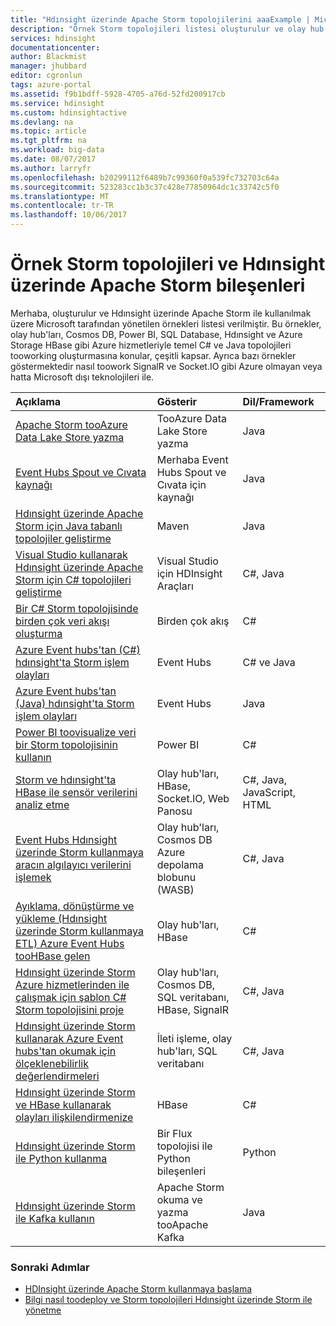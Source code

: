 ```yaml
---
title: "Hdınsight üzerinde Apache Storm topolojilerini aaaExample | Microsoft Docs"
description: "Örnek Storm topolojileri listesi oluşturulur ve olay hub'larıyla çalışma ve temel C# ve Java topolojileri dahil olmak üzere Hdınsight üzerinde Apache Storm ile test."
services: hdinsight
documentationcenter: 
author: Blackmist
manager: jhubbard
editor: cgronlun
tags: azure-portal
ms.assetid: f9b1bdff-5928-4705-a76d-52fd200917cb
ms.service: hdinsight
ms.custom: hdinsightactive
ms.devlang: na
ms.topic: article
ms.tgt_pltfrm: na
ms.workload: big-data
ms.date: 08/07/2017
ms.author: larryfr
ms.openlocfilehash: b20299112f6489b7c99360f0a539fc732703c64a
ms.sourcegitcommit: 523283cc1b3c37c428e77850964dc1c33742c5f0
ms.translationtype: MT
ms.contentlocale: tr-TR
ms.lasthandoff: 10/06/2017
---
```

# <a name="example-storm-topologies-and-components-for-apache-storm-on-hdinsight"></a>Örnek Storm topolojileri ve Hdınsight üzerinde Apache Storm bileşenleri

Merhaba, oluşturulur ve Hdınsight üzerinde Apache Storm ile kullanılmak üzere Microsoft tarafından yönetilen örnekleri listesi verilmiştir. Bu örnekler, olay hub'ları, Cosmos DB, Power BI, SQL Database, Hdınsight ve Azure Storage HBase gibi Azure hizmetleriyle temel C# ve Java topolojileri tooworking oluşturmasına konular, çeşitli kapsar. Ayrıca bazı örnekler göstermektedir nasıl toowork SignalR ve Socket.IO gibi Azure olmayan veya hatta Microsoft dışı teknolojileri ile.

| Açıklama | Gösterir | Dil/Framework |
|:--- |:--- |:--- |
| [Apache Storm tooAzure Data Lake Store yazma](hdinsight-storm-write-data-lake-store.md) |TooAzure Data Lake Store yazma |Java |
| [Event Hubs Spout ve Cıvata kaynağı](https://github.com/apache/storm/tree/master/external/storm-eventhubs) |Merhaba Event Hubs Spout ve Cıvata için kaynağı |Java |
| [Hdınsight üzerinde Apache Storm için Java tabanlı topolojiler geliştirme][5797064f] |Maven |Java |
| [Visual Studio kullanarak Hdınsight üzerinde Apache Storm için C# topolojileri geliştirme][16fce2d1] |Visual Studio için HDInsight Araçları |C#, Java |
| [Bir C# Storm topolojisinde birden çok veri akışı oluşturma][ec5a4064] |Birden çok akış |C# |
| [Azure Event hubs'tan (C#) hdınsight'ta Storm işlem olayları][844d1d81] |Event Hubs |C# ve Java |
| [Azure Event hubs'tan (Java) hdınsight'ta Storm işlem olayları](hdinsight-storm-develop-java-event-hub-topology.md) |Event Hubs |Java |
| [Power BI toovisualize veri bir Storm topolojisinin kullanın][94d15238] |Power BI |C# |
| [Storm ve hdınsight'ta HBase ile sensör verilerini analiz etme][ab894747] |Olay hub'ları, HBase, Socket.IO, Web Panosu |C#, Java, JavaScript, HTML |
| [Event Hubs Hdınsight üzerinde Storm kullanmaya aracın algılayıcı verilerini işlemek][246ee964] |Olay hub'ları, Cosmos DB Azure depolama blobunu (WASB) |C#, Java |
| [Ayıklama, dönüştürme ve yükleme (Hdınsight üzerinde Storm kullanmaya ETL) Azure Event Hubs tooHBase gelen][b4b68194] |Olay hub'ları, HBase |C# |
| [Hdınsight üzerinde Storm Azure hizmetlerinden ile çalışmak için şablon C# Storm topolojisini proje][ce0c02a2] |Olay hub'ları, Cosmos DB, SQL veritabanı, HBase, SignalR |C#, Java |
| [Hdınsight üzerinde Storm kullanarak Azure Event hubs'tan okumak için ölçeklenebilirlik değerlendirmeleri][d6c540e3] |İleti işleme, olay hub'ları, SQL veritabanı |C#, Java |
| [Hdınsight üzerinde Storm ve HBase kullanarak olayları ilişkilendirmenize](hdinsight-storm-correlation-topology.md) |HBase |C# |
| [Hdınsight üzerinde Storm ile Python kullanma](hdinsight-storm-develop-python-topology.md) |Bir Flux topolojisi ile Python bileşenleri |Python |
| [Hdınsight üzerinde Storm ile Kafka kullanın](hdinsight-apache-storm-with-kafka.md) | Apache Storm okuma ve yazma tooApache Kafka | Java |

### <a name="next-steps"></a>Sonraki Adımlar

* [HDInsight üzerinde Apache Storm kullanmaya başlama][2b8c3488]
* [Bilgi nasıl toodeploy ve Storm topolojileri Hdınsight üzerinde Storm ile yönetme][6eb0d3b8]

[2b8c3488]: hdinsight-apache-storm-tutorial-get-started-linux.md "Nasıl toocreate Hdınsight kümesi ve kullanım Storm hello Storm Panosu toodeploy örnek topolojileri öğrenin."
[6eb0d3b8]: hdinsight-storm-deploy-monitor-topology.md "Bilgi nasıl toodeploy ve Visual Studio için hello web tabanlı Storm panosu ve Storm kullanıcı Arabirimi veya hello Hdınsight araçları kullanarak topolojiler yönetin."
[16fce2d1]: hdinsight-storm-develop-csharp-visual-studio-topology.md "Nasıl toocreate C# Storm topolojileri kullanarak Visual Studio için Hdınsight araçları hello öğrenin."
[5797064f]: hdinsight-storm-develop-java-topology.md "Bilgi nasıl toocreate Storm topolojilerini temel wordcount topoloji oluşturarak Maven kullanarak Java."
[94d15238]: hdinsight-storm-power-bi-topology.md "Gösteren nasıl toowrite veri tooPower bir C# topolojisi, BI'dan oluşturursunuz bir grafik ve Pano hello verileri."
[ec5a4064]: https://github.com/Blackmist/csharp-storm-example "C# öğesinde uygulanan bir wordcount gerçekleştirir temel bir Storm topolojisini gösterir. Bu, aynı zamanda nasıl toocreate bir C# topolojisi içinde birden çok veri akışlarını gösterir."
[844d1d81]: hdinsight-storm-develop-csharp-event-hub-topology.md "Bilgi nasıl Hdınsight üzerinde Storm ile Azure Event hubs verilerini tooread ve yazma."
[ab894747]: hdinsight-storm-sensor-data-analysis.md "Azure Event Hubs, Hdınsight tooprocess algılayıcı verileri üzerinde Apache Storm toouse D3.js kullanarak görselleştirmek ve nasıl (isteğe bağlı olarak) tooHBase depolamak öğrenin."
[246ee964]: https://github.com/hdinsight/hdinsight-storm-examples/blob/master/IotExample/README.md "Nasıl toouse Azure Event Hubs, Storm topolojisini tooread iletilerden veri başvurmak için Azure Cosmos DB'den belgeleri okuyun ve veri tooAzure depolama Kaydet öğrenin."
[d6c540e3]: https://github.com/hdinsight/hdinsight-storm-examples/blob/master/EventCountExample "Hdınsight üzerinde Apache Storm kullanan Azure olay hub'larından okuma ve tooSQL Depolama veritabanı birkaç topolojileri toodemonstrate işleme."
[b4b68194]: https://github.com/hdinsight/hdinsight-storm-examples/blob/master/RealTimeETLExample "Nasıl Azure Event Hubs, toplama & dönüştürme tooread verilerini veri Merhaba, ardından Hdınsight'ta tooHBase depolamak öğrenin."
[ce0c02a2]: https://github.com/hdinsight/hdinsight-storm-examples/tree/master/templates/HDInsightStormExamples "Bu proje spout'lar, Cıvatalar ve Topolojileri toointeract Event Hubs, Cosmos DB ve SQL veritabanı gibi çeşitli Azure hizmetleriyle için şablonlar içerir."

